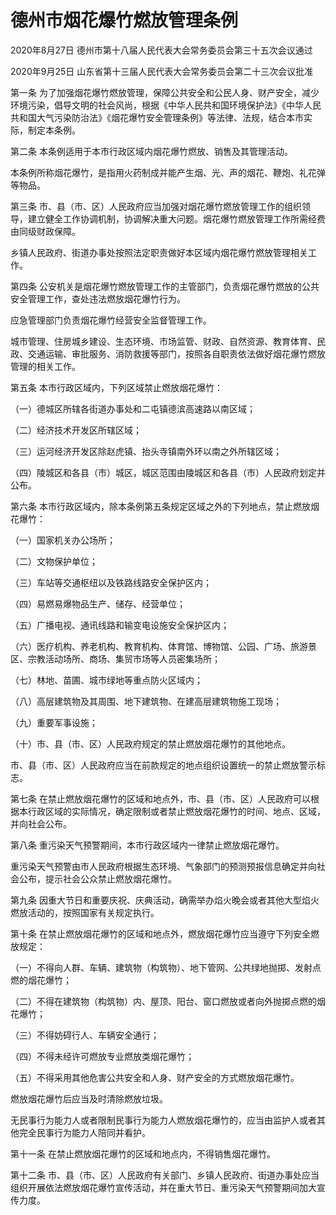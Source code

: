# 德州市烟花爆竹燃放管理条例

2020年8月27日 德州市第十八届人民代表大会常务委员会第三十五次会议通过

2020年9月25日 山东省第十三届人民代表大会常务委员会第二十三次会议批准

<!-- INFO END -->

第一条 为了加强烟花爆竹燃放管理，保障公共安全和公民人身、财产安全，减少环境污染，倡导文明的社会风尚，根据《中华人民共和国环境保护法》《中华人民共和国大气污染防治法》《烟花爆竹安全管理条例》等法律、法规，结合本市实际，制定本条例。

第二条 本条例适用于本市行政区域内烟花爆竹燃放、销售及其管理活动。

本条例所称烟花爆竹，是指用火药制成并能产生烟、光、声的烟花、鞭炮、礼花弹等物品。

第三条 市、县（市、区）人民政府应当加强对烟花爆竹燃放管理工作的组织领导，建立健全工作协调机制，协调解决重大问题。烟花爆竹燃放管理工作所需经费由同级财政保障。

乡镇人民政府、街道办事处按照法定职责做好本区域内烟花爆竹燃放管理相关工作。

第四条 公安机关是烟花爆竹燃放管理工作的主管部门，负责烟花爆竹燃放的公共安全管理工作，查处违法燃放烟花爆竹行为。

应急管理部门负责烟花爆竹经营安全监督管理工作。

城市管理、住房城乡建设、生态环境、市场监管、财政、自然资源、教育体育、民政、交通运输、审批服务、消防救援等部门，按照各自职责依法做好烟花爆竹燃放管理的相关工作。

第五条 本市行政区域内，下列区域禁止燃放烟花爆竹：

（一）德城区所辖各街道办事处和二屯镇德滨高速路以南区域；

（二）经济技术开发区所辖区域；

（三）运河经济开发区除赵虎镇、抬头寺镇南外环以南之外所辖区域；

（四）陵城区和各县（市）城区，城区范围由陵城区和各县（市）人民政府划定并公布。

第六条 本市行政区域内，除本条例第五条规定区域之外的下列地点，禁止燃放烟花爆竹：

（一）国家机关办公场所；

（二）文物保护单位；

（三）车站等交通枢纽以及铁路线路安全保护区内；

（四）易燃易爆物品生产、储存、经营单位；

（五）广播电视、通讯线路和输变电设施安全保护区内；

（六）医疗机构、养老机构、教育机构、体育馆、博物馆、公园、广场、旅游景区、宗教活动场所、商场、集贸市场等人员密集场所；

（七）林地、苗圃、城市绿地等重点防火区域内；

（八）高层建筑物及其周围、地下建筑物、在建高层建筑物施工现场；

（九）重要军事设施；

（十）市、县（市、区）人民政府规定的禁止燃放烟花爆竹的其他地点。

市、县（市、区）人民政府应当在前款规定的地点组织设置统一的禁止燃放警示标志。

第七条 在禁止燃放烟花爆竹的区域和地点外，市、县（市、区）人民政府可以根据本行政区域的实际情况，确定限制或者禁止燃放烟花爆竹的时间、地点、区域，并向社会公布。

第八条 重污染天气预警期间，本市行政区域内一律禁止燃放烟花爆竹。

重污染天气预警由市人民政府根据生态环境、气象部门的预测预报信息确定并向社会公布，提示社会公众禁止燃放烟花爆竹。

第九条 因重大节日和重要庆祝、庆典活动，确需举办焰火晚会或者其他大型焰火燃放活动的，按照国家有关规定执行。

第十条 在禁止燃放烟花爆竹的区域和地点外，燃放烟花爆竹应当遵守下列安全燃放规定：

（一）不得向人群、车辆、建筑物（构筑物）、地下管网、公共绿地抛掷、发射点燃的烟花爆竹；

（二）不得在建筑物（构筑物）内、屋顶、阳台、窗口燃放或者向外抛掷点燃的烟花爆竹；

（三）不得妨碍行人、车辆安全通行；

（四）不得未经许可燃放专业燃放类烟花爆竹；

（五）不得采用其他危害公共安全和人身、财产安全的方式燃放烟花爆竹。

燃放烟花爆竹后应当及时清除燃放垃圾。

无民事行为能力人或者限制民事行为能力人燃放烟花爆竹的，应当由监护人或者其他完全民事行为能力人陪同并看护。

第十一条 在禁止燃放烟花爆竹的区域和地点内，不得销售烟花爆竹。

第十二条 市、县（市、区）人民政府有关部门、乡镇人民政府、街道办事处应当组织开展依法燃放烟花爆竹宣传活动，并在重大节日、重污染天气预警期间加大宣传力度。